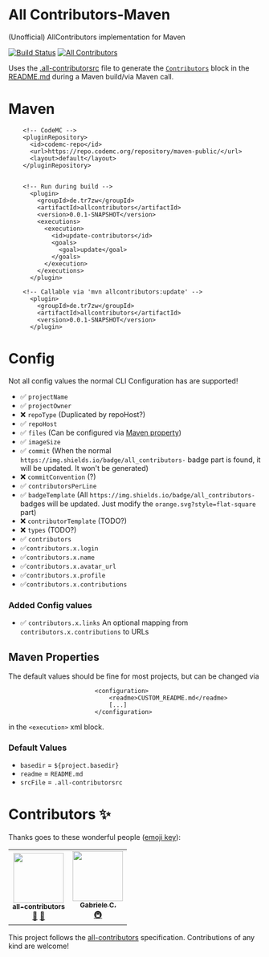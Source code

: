 # All Contributors-Maven
(Unofficial) AllContributors implementation for Maven

[![Build Status](https://ci.codemc.org/buildStatus/icon?job=tr7zw%2Fall-contributors-maven)](https://ci.codemc.org/job/Tr7zw/job/all-contributors-maven/)
[![All Contributors](https://img.shields.io/badge/all_contributors-2-orange.svg?style=flat-square)](#contributors-%e2%9c%a8)

Uses the [.all-contributorsrc](.all-contributorsrc) file to generate the [``Contributors``](#contributors-%e2%9c%a8) block in the [README.md](README.md) during a Maven build/via Maven call.


# Maven

```
    <!-- CodeMC -->
    <pluginRepository>
      <id>codemc-repo</id>
      <url>https://repo.codemc.org/repository/maven-public/</url>
      <layout>default</layout>
    </pluginRepository>


    <!-- Run during build -->
      <plugin>
        <groupId>de.tr7zw</groupId>
        <artifactId>allcontributors</artifactId>
        <version>0.0.1-SNAPSHOT</version>
        <executions>
          <execution>
            <id>update-contributors</id>
            <goals>
              <goal>update</goal>
            </goals>
          </execution>
        </executions>
      </plugin>

    <!-- Callable via 'mvn allcontributors:update' -->
      <plugin>
        <groupId>de.tr7zw</groupId>
        <artifactId>allcontributors</artifactId>
        <version>0.0.1-SNAPSHOT</version>
      </plugin>

```

# Config
Not all config values the normal CLI Configuration has are supported!
- ✅ ``projectName``
- ✅ ``projectOwner``
- ❌ ``repoType`` (Duplicated by repoHost?)
- ✅ ``repoHost``
- ✅ ``files`` (Can be configured via [Maven property](#maven-properties))
- ✅ ``imageSize``
- ✅ ``commit`` (When the normal ``https://img.shields.io/badge/all_contributors-`` badge part is found, it will be updated. It won't be generated)
- ❌ ``commitConvention`` (?)
- ✅ ``contributorsPerLine``
- ✅ ``badgeTemplate`` (All ``https://img.shields.io/badge/all_contributors-`` badges will be updated. Just modify the ``orange.svg?style=flat-square`` part)
- ❌ ``contributorTemplate`` (TODO?)
- ❌ ``types`` (TODO?)
- ✅ ``contributors``
- ✅``contributors.x.login``
- ✅``contributors.x.name``
- ✅``contributors.x.avatar_url``
- ✅``contributors.x.profile``
- ✅``contributors.x.contributions``

### Added Config values
- ✅ ``contributors.x.links`` An optional mapping from ``contributors.x.contributions`` to URLs


## Maven Properties
The default values should be fine for most projects, but can be changed via
````
                        <configuration>
                            <readme>CUSTOM_README.md</readme>
                            [...]
                        </configuration>
````
in the ``<execution>`` xml block.
### Default Values
- ``basedir`` = ``${project.basedir}``
- ``readme`` = ``README.md``
- ``srcFile`` = ``.all-contributorsrc``

# Contributors ✨

Thanks goes to these wonderful people ([emoji key](https://allcontributors.org/docs/en/emoji-key)):

<!-- ALL-CONTRIBUTORS-LIST:START - Do not remove or modify this section -->
<!-- prettier-ignore-start -->
<!-- markdownlint-disable -->
<table>
  <tr>
    <td align="center"><a href="https://allcontributors.org/"><img src="https://avatars1.githubusercontent.com/u/46410174?s=200&v=4" width="100px;" alt=""/><br /><sub><b>all-contributors</b></sub></a><br /><a href="https://github.com/tr7zw/all-contributors-maven/commits?author=all-contributors" title="Documentation">📖</a> <a href="#ideas-all-contributors" title="Ideas, Planning, & Feedback">🤔</a></td>
    <td align="center"><a href="https://github.com/sgdc3"><img src="https://avatars3.githubusercontent.com/u/8779252?s=460&v=4" width="100px;" alt=""/><br /><sub><b>Gabriele C.</b></sub></a><br /><a href="https://codemc.io/" title="Infrastructure (Hosting, Build-Tools, etc)">🚇</a></td>
  </tr>
</table>
<!-- markdownlint-enable -->
<!-- prettier-ignore-end -->
<!-- ALL-CONTRIBUTORS-LIST:END -->


This project follows the [all-contributors](https://allcontributors.org) specification.
Contributions of any kind are welcome!
